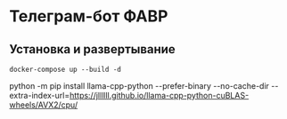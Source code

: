 # Телеграм-бот ФАВР

## Установка и развертывание
```
docker-compose up --build -d
```


python -m pip install llama-cpp-python --prefer-binary --no-cache-dir --extra-index-url=https://jllllll.github.io/llama-cpp-python-cuBLAS-wheels/AVX2/cpu/